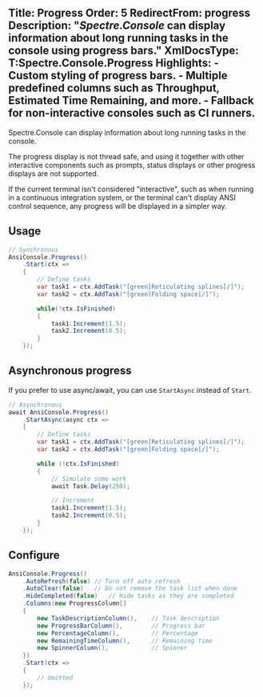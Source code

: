 Title: Progress
Order: 5
RedirectFrom: progress
Description: "*Spectre.Console* can display information about long running tasks in the console using progress bars."
XmlDocsType: T:Spectre.Console.Progress
Highlights:
    - Custom styling of progress bars.
    - Multiple predefined columns such as Throughput, Estimated Time Remaining, and more.
    - Fallback for non-interactive consoles such as CI runners.
---

Spectre.Console can display information about long running tasks in the console. 

<?# AsciiCast cast="progress" /?>

<?# Alert ?>
  The progress display is not 
  thread safe, and using it together with other interactive components such as 
  prompts, status displays or other progress displays are not supported.
<?#/ Alert ?>

If the current terminal isn't considered "interactive", such as when running 
in a continuous integration system, or the terminal can't display 
ANSI control sequence, any progress will be displayed in a simpler way.

<?# AsciiCast cast="progress" profile="non-interactive" /?>

## Usage

```csharp
// Synchronous
AnsiConsole.Progress()
    .Start(ctx => 
    {
        // Define tasks
        var task1 = ctx.AddTask("[green]Reticulating splines[/]");
        var task2 = ctx.AddTask("[green]Folding space[/]");

        while(!ctx.IsFinished) 
        {
            task1.Increment(1.5);
            task2.Increment(0.5);
        }
    });
```

## Asynchronous progress

If you prefer to use async/await, you can use `StartAsync` instead of `Start`.

```csharp
// Asynchronous
await AnsiConsole.Progress()
    .StartAsync(async ctx =>
    {
        // Define tasks
        var task1 = ctx.AddTask("[green]Reticulating splines[/]");
        var task2 = ctx.AddTask("[green]Folding space[/]");

        while (!ctx.IsFinished)
        {
            // Simulate some work
            await Task.Delay(250);

            // Increment
            task1.Increment(1.5);
            task2.Increment(0.5);
        }
    });
```

## Configure

```csharp
AnsiConsole.Progress()
    .AutoRefresh(false) // Turn off auto refresh
    .AutoClear(false)   // Do not remove the task list when done
    .HideCompleted(false)   // Hide tasks as they are completed
    .Columns(new ProgressColumn[] 
    {
        new TaskDescriptionColumn(),    // Task description
        new ProgressBarColumn(),        // Progress bar
        new PercentageColumn(),         // Percentage
        new RemainingTimeColumn(),      // Remaining time
        new SpinnerColumn(),            // Spinner
    })
    .Start(ctx =>
    {
        // Omitted
    });
```
